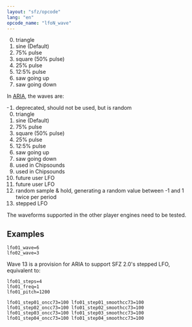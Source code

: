 ```yaml
---
layout: "sfz/opcode"
lang: "en"
opcode_name: "lfoN_wave"
---
```

<ol start="0">
<li>triangle</li>
<li>sine (Default)</li>
<li>75% pulse</li>
<li>square (50% pulse)</li>
<li>25% pulse</li>
<li>12:5% pulse</li>
<li>saw going up</li>
<li>saw going down</li>
</ol>

In [ARIA](/software/players/aria), the waves are:

<ol start="-1">
<li>deprecated, should not be used, but is random</li>
<li>triangle</li>
<li>sine (Default)</li>
<li>75% pulse</li>
<li>square (50% pulse)</li>
<li>25% pulse</li>
<li>12:5% pulse</li>
<li>saw going up</li>
<li>saw going down</li>
<li>used in Chipsounds</li>
<li>used in Chipsounds</li>
<li>future user LFO</li>
<li>future user LFO</li>
<li>random sample & hold, generating a random value between -1 and 1 twice per period</li>
<li>stepped LFO</li>
</ol>

The waveforms supported in the other player engines need to be tested.

## Examples

```
lfo01_wave=6
lfo02_wave=3
```

Wave 13 is a provision for ARIA to support SFZ 2.0's stepped LFO, equivalent to:

```
lfo01_steps=4
lfo01_freq=1
lfo01_pitch=1200

lfo01_step01_oncc73=100 lfo01_step01_smoothcc73=100
lfo01_step02_oncc73=100 lfo01_step02_smoothcc73=100
lfo01_step03_oncc73=100 lfo01_step03_smoothcc73=100
lfo01_step04_oncc73=100 lfo01_step04_smoothcc73=100
```
